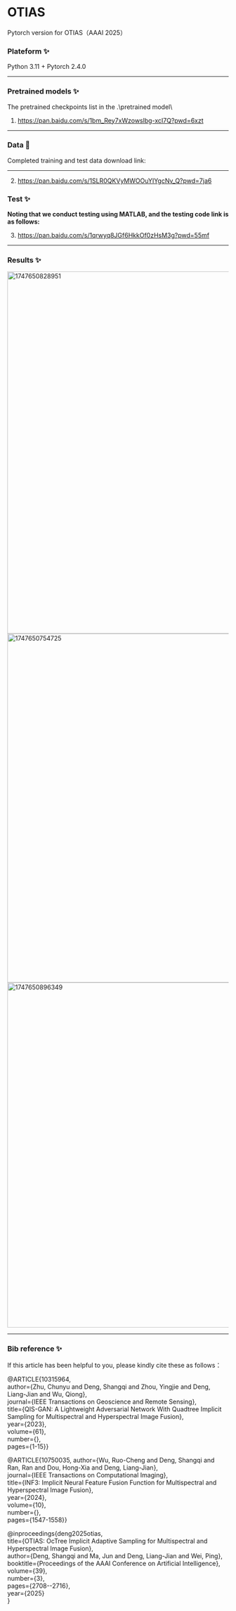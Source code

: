 # OTIAS
Pytorch version for OTIAS（AAAI 2025）

### Plateform :sparkles:
Python 3.11 + Pytorch 2.4.0
______

### Pretrained models :sparkles:
The pretrained checkpoints list in the .\pretrained model\ 

1. <https://pan.baidu.com/s/1bm_Rey7xWzowslbg-xcI7Q?pwd=6xzt>
______

### Data :balloon:

Completed training and test data download link:
______


2. <https://pan.baidu.com/s/1SLR0QKVyMWOOuYIYgcNv_Q?pwd=7ja6>

### Test :sparkles:

**Noting that we conduct testing using MATLAB, and the testing code link is as follows:**

3. <https://pan.baidu.com/s/1qrwyq8JGf6HkkOf0zHsM3g?pwd=55mf>
______

### Results :sparkles:
<img width="824" alt="1747650828951" src="https://github.com/user-attachments/assets/f4e71158-e266-4932-9f21-1d14a85da12c" />

<img width="794" alt="1747650754725" src="https://github.com/user-attachments/assets/e2f209fb-ca38-4264-9dfd-672d4b54bf43" />

<img width="785" alt="1747650896349" src="https://github.com/user-attachments/assets/16729e94-3063-4937-9d66-04a09b20d09e" />

______

### Bib reference :sparkles:
If this article has been helpful to you, please kindly cite these as follows：

@ARTICLE{10315964, \
  author={Zhu, Chunyu and Deng, Shangqi and Zhou, Yingjie and Deng, Liang-Jian and Wu, Qiong},\
  journal={IEEE Transactions on Geoscience and Remote Sensing}, \
  title={QIS-GAN: A Lightweight Adversarial Network With Quadtree Implicit Sampling for Multispectral and Hyperspectral Image Fusion}, \
  year={2023},\
  volume={61},\
  number={},\
  pages={1-15}}

@ARTICLE{10750035, 
  author={Wu, Ruo-Cheng and Deng, Shangqi and Ran, Ran and Dou, Hong-Xia and Deng, Liang-Jian},\
  journal={IEEE Transactions on Computational Imaging}, \
  title={INF3: Implicit Neural Feature Fusion Function for Multispectral and Hyperspectral Image Fusion}, \
  year={2024},\
  volume={10},\
  number={},\
  pages={1547-1558}}

@inproceedings{deng2025otias,\
  title={OTIAS: OcTree Implicit Adaptive Sampling for Multispectral and Hyperspectral Image Fusion},\
  author={Deng, Shangqi and Ma, Jun and Deng, Liang-Jian and Wei, Ping},\
  booktitle={Proceedings of the AAAI Conference on Artificial Intelligence},\
  volume={39},\
  number={3},\
  pages={2708--2716},\
  year={2025}\
}







